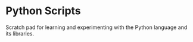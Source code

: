 # Python Scripts

Scratch pad for learning and experimenting with the Python language and
its libraries.
